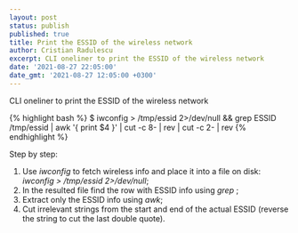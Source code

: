 ```yaml
---
layout: post
status: publish
published: true
title: Print the ESSID of the wireless network
author: Cristian Radulescu
excerpt: CLI oneliner to print the ESSID of the wireless network
date: '2021-08-27 22:05:00'
date_gmt: '2021-08-27 12:05:00 +0300'
---
```

CLI oneliner to print the ESSID of the wireless network

{% highlight bash %}
$ iwconfig > /tmp/essid 2>/dev/null && grep ESSID /tmp/essid | awk '{ print $4 }' | cut -c 8- | rev | cut -c 2- | rev
{% endhighlight %}

Step by step:
1. Use _iwconfig_ to fetch wireless info and place it into a file on disk: _iwconfig > /tmp/essid 2>/dev/null_;
2. In the resulted file find the row with ESSID info using _grep_ ;
3. Extract only the ESSID info using _awk_;
4. Cut irrelevant strings from the start and end of the actual ESSID (reverse the string to cut the last double quote).
